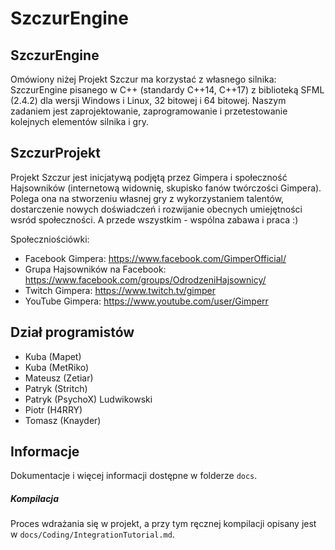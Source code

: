 
SzczurEngine
============



SzczurEngine
------------

Omówiony niżej Projekt Szczur ma korzystać z własnego silnika: SzczurEngine pisanego w C++ (standardy C++14, C++17) z biblioteką SFML (2.4.2) dla wersji Windows i Linux, 32 bitowej i 64 bitowej. Naszym zadaniem jest zaprojektowanie, zaprogramowanie i przetestowanie kolejnych elementów silnika i gry.




SzczurProjekt
-------------

Projekt Szczur jest inicjatywą podjętą przez Gimpera i społeczność Hajsowników (internetową widownię, skupisko fanów twórczości Gimpera). Polega ona na stworzeniu własnej gry z wykorzystaniem talentów, dostarczenie nowych doświadczeń i rozwijanie obecnych umiejętności wsród społeczności. A przede wszystkim - wspólna zabawa i praca :)

Społeczniościówki:

- Facebook Gimpera: https://www.facebook.com/GimperOfficial/
- Grupa Hajsowników na Facebook: https://www.facebook.com/groups/OdrodzeniHajsownicy/
- Twitch Gimpera: https://www.twitch.tv/gimper
- YouTube Gimpera: https://www.youtube.com/user/Gimperr



Dział programistów
------------------

* Kuba (Mapet)
* Kuba (MetRiko)
* Mateusz (Zetiar)
* Patryk (Stritch)
* Patryk (PsychoX) Ludwikowski
* Piotr (H4RRY)
* Tomasz (Knayder)



Informacje
----------

Dokumentacje i więcej informacji dostępne w folderze `docs`.

##### Kompilacja

Proces wdrażania się w projekt, a przy tym ręcznej kompilacji opisany jest w `docs/Coding/IntegrationTutorial.md`.
